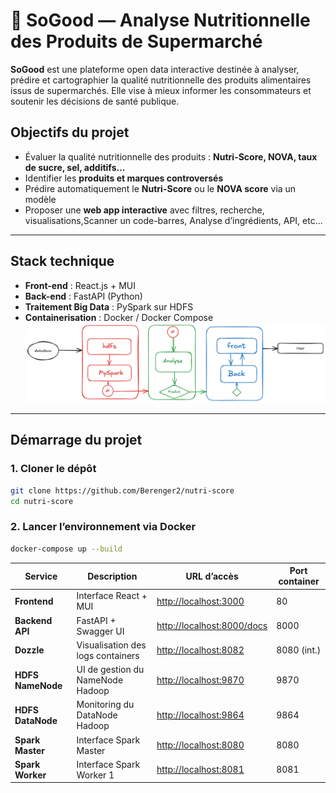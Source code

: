 # 🥦 SoGood — Analyse Nutritionnelle des Produits de Supermarché

**SoGood** est une plateforme open data interactive destinée à analyser, prédire et cartographier la qualité nutritionnelle des produits alimentaires issus de supermarchés. Elle vise à mieux informer les consommateurs et soutenir les décisions de santé publique.

## Objectifs du projet

- Évaluer la qualité nutritionnelle des produits : **Nutri-Score, NOVA, taux de sucre, sel, additifs...**
- Identifier les **produits et marques controversés**
- Prédire automatiquement le **Nutri-Score** ou le **NOVA score** via un modèle 
- Proposer une **web app interactive** avec filtres, recherche, visualisations,Scanner un code-barres, Analyse d’ingrédients, API, etc...

---

## Stack technique

- **Front-end** : React.js + MUI
- **Back-end** : FastAPI (Python)
- **Traitement Big Data** : PySpark sur HDFS
- **Containerisation** : Docker / Docker Compose
![Texte alternatif](./assets/stack.png)
---

## Démarrage du projet

### 1. Cloner le dépôt

```bash
git clone https://github.com/Berenger2/nutri-score
cd nutri-score
```
### 2. Lancer l’environnement via Docker
```bash
docker-compose up --build 
```


| Service                 | Description                         | URL d’accès                                              | Port container |
| ----------------------- | ----------------------------------- | -------------------------------------------------------- | -------------- |
| **Frontend**            | Interface React + MUI               | [http://localhost:3000](http://localhost:3000)           | 80             |
| **Backend API**         | FastAPI + Swagger UI                | [http://localhost:8000/docs](http://localhost:8000/docs) | 8000           |
| **Dozzle**              | Visualisation des logs containers   | [http://localhost:8082](http://localhost:8082)           | 8080 (int.)    |
| **HDFS NameNode**       | UI de gestion du NameNode Hadoop    | [http://localhost:9870](http://localhost:9870)           | 9870           |
| **HDFS DataNode**       | Monitoring du DataNode Hadoop       | [http://localhost:9864](http://localhost:9864)           | 9864           |
| **Spark Master**        | Interface Spark Master              | [http://localhost:8080](http://localhost:8080)           | 8080           |
| **Spark Worker**        | Interface Spark Worker 1            | [http://localhost:8081](http://localhost:8081)           | 8081           |

